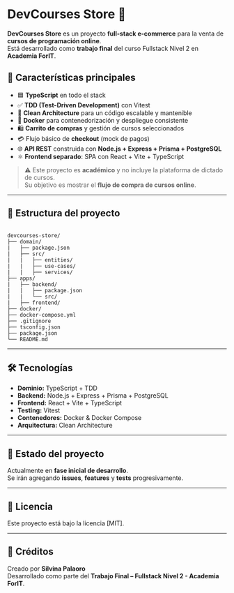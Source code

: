 # DevCourses Store 🛒

**DevCourses Store** es un proyecto **full-stack e-commerce** para la venta de **cursos de programación online**.  
Está desarrollado como **trabajo final** del curso Fullstack Nivel 2 en **Academia ForIT**.

## 🚀 Características principales
- 🟦 **TypeScript** en todo el stack
- ✅ **TDD (Test-Driven Development)** con Vitest
- 🧩 **Clean Architecture** para un código escalable y mantenible
- 🐳 **Docker** para contenedorización y despliegue consistente
- 🛍️ **Carrito de compras** y gestión de cursos seleccionados
- 💳 Flujo básico de **checkout** (mock de pagos)
- 🌐 **API REST** construida con **Node.js + Express + Prisma + PostgreSQL**
- ⚛️ **Frontend separado**: SPA con React + Vite + TypeScript

> ⚠️ Este proyecto es **académico** y no incluye la plataforma de dictado de cursos.  
Su objetivo es mostrar el **flujo de compra de cursos online**.

---

## 📂 Estructura del proyecto

```

devcourses-store/
├── domain/
|   ├── package.json
|   ├── src/
|   |   ├── entities/
|   |   ├── use-cases/
|   |   ├── services/
├── apps/
|   ├── backend/
|   |   ├── package.json
|   |   └── src/
|   ├── frontend/ 
├── docker/ 
├── docker-compose.yml
├── .gitignore
├── tsconfig.json
├── package.json
└── README.md

```

---

## 🛠️ Tecnologías

- **Dominio:** TypeScript + TDD
- **Backend:** Node.js + Express + Prisma + PostgreSQL
- **Frontend:** React + Vite + TypeScript
- **Testing:** Vitest 
- **Contenedores:** Docker & Docker Compose
- **Arquitectura:** Clean Architecture


---

## 🚧 Estado del proyecto

Actualmente en **fase inicial de desarrollo**.  
Se irán agregando **issues**, **features** y **tests** progresivamente.

---

## 📜 Licencia

Este proyecto está bajo la licencia [MIT].

---

## 🙌 Créditos

Creado por **Silvina Palaoro**  
Desarrollado como parte del **Trabajo Final – Fullstack Nivel 2 - Academia ForIT**.
